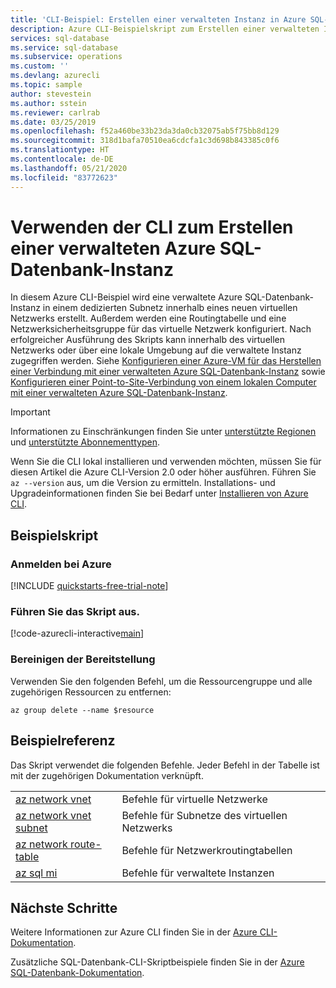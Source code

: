 ```yaml
---
title: 'CLI-Beispiel: Erstellen einer verwalteten Instanz in Azure SQL-Datenbank'
description: Azure CLI-Beispielskript zum Erstellen einer verwalteten Instanz in Azure SQL-Datenbank
services: sql-database
ms.service: sql-database
ms.subservice: operations
ms.custom: ''
ms.devlang: azurecli
ms.topic: sample
author: stevestein
ms.author: sstein
ms.reviewer: carlrab
ms.date: 03/25/2019
ms.openlocfilehash: f52a460be33b23da3da0cb32075ab5f75bb8d129
ms.sourcegitcommit: 318d1bafa70510ea6cdcfa1c3d698b843385c0f6
ms.translationtype: HT
ms.contentlocale: de-DE
ms.lasthandoff: 05/21/2020
ms.locfileid: "83772623"
---
```

# <a name="use-cli-to-create-an-azure-sql-database-managed-instance"></a>Verwenden der CLI zum Erstellen einer verwalteten Azure SQL-Datenbank-Instanz

In diesem Azure CLI-Beispiel wird eine verwaltete Azure SQL-Datenbank-Instanz in einem dedizierten Subnetz innerhalb eines neuen virtuellen Netzwerks erstellt. Außerdem werden eine Routingtabelle und eine Netzwerksicherheitsgruppe für das virtuelle Netzwerk konfiguriert. Nach erfolgreicher Ausführung des Skripts kann innerhalb des virtuellen Netzwerks oder über eine lokale Umgebung auf die verwaltete Instanz zugegriffen werden. Siehe [Konfigurieren einer Azure-VM für das Herstellen einer Verbindung mit einer verwalteten Azure SQL-Datenbank-Instanz](../sql-database-managed-instance-configure-vm.md) sowie [Konfigurieren einer Point-to-Site-Verbindung von einem lokalen Computer mit einer verwalteten Azure SQL-Datenbank-Instanz](../sql-database-managed-instance-configure-p2s.md).

> [!IMPORTANT]
> Informationen zu Einschränkungen finden Sie unter [unterstützte Regionen](../sql-database-managed-instance-resource-limits.md#supported-regions) und [unterstützte Abonnementtypen](../sql-database-managed-instance-resource-limits.md#supported-subscription-types).

Wenn Sie die CLI lokal installieren und verwenden möchten, müssen Sie für diesen Artikel die Azure CLI-Version 2.0 oder höher ausführen. Führen Sie `az --version` aus, um die Version zu ermitteln. Installations- und Upgradeinformationen finden Sie bei Bedarf unter [Installieren von Azure CLI](/cli/azure/install-azure-cli).

## <a name="sample-script"></a>Beispielskript

### <a name="sign-in-to-azure"></a>Anmelden bei Azure

[!INCLUDE [quickstarts-free-trial-note](../../../includes/quickstarts-free-trial-note.md)]

### <a name="run-the-script"></a>Führen Sie das Skript aus.

[!code-azurecli-interactive[main](../../../cli_scripts/sql-database/managed-instance/create-managed-instance.sh "Create managed instance")]

### <a name="clean-up-deployment"></a>Bereinigen der Bereitstellung

Verwenden Sie den folgenden Befehl, um die Ressourcengruppe und alle zugehörigen Ressourcen zu entfernen:

```azurecli-interactive
az group delete --name $resource
```

## <a name="sample-reference"></a>Beispielreferenz

Das Skript verwendet die folgenden Befehle. Jeder Befehl in der Tabelle ist mit der zugehörigen Dokumentation verknüpft.

| | |
|---|---|
| [az network vnet](/cli/azure/network/vnet) | Befehle für virtuelle Netzwerke |
| [az network vnet subnet](/cli/azure/network/vnet/subnet) | Befehle für Subnetze des virtuellen Netzwerks |
| [az network route-table](/cli/azure/network/route-table) | Befehle für Netzwerkroutingtabellen |
| [az sql mi](/cli/azure/sql/mi) | Befehle für verwaltete Instanzen |

## <a name="next-steps"></a>Nächste Schritte

Weitere Informationen zur Azure CLI finden Sie in der [Azure CLI-Dokumentation](/cli/azure).

Zusätzliche SQL-Datenbank-CLI-Skriptbeispiele finden Sie in der [Azure SQL-Datenbank-Dokumentation](../sql-database-cli-samples.md).
